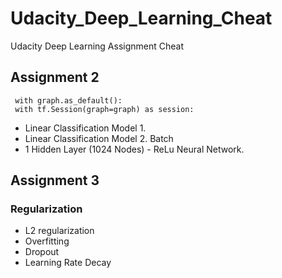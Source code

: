 # Udacity_Deep_Learning_Cheat
Udacity Deep Learning Assignment Cheat


## Assignment 2
```
 with graph.as_default():
 with tf.Session(graph=graph) as session:
```

  * Linear Classification Model 1.
  * Linear Classification Model 2. Batch
  * 1 Hidden Layer (1024 Nodes) - ReLu Neural Network. 

## Assignment 3
### Regularization
  
  * L2 regularization
  * Overfitting
  * Dropout
  * Learning Rate Decay 
